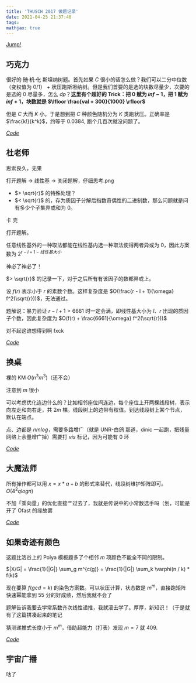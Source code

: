 ```yaml
---
title: 'THUSCH 2017 做题记录'
date: 2021-04-25 21:37:40
tags: 
mathjax: true
---
```


[Jump!](https://loj.ac/p?keyword=thuscH%202017)

## 巧克力

很好的 ~~随 机 化~~ 斯坦纳树题。首先如果 $C$ 很小的话怎么做？我们可以二分中位数（变权值为 $0$/$1$） + 状压跑斯坦纳树。但是我们首要的是选的块数尽量少，次要的是选的 $0$ 尽量多，怎么 $dp$？**这里有个超好的 Trick：把 $0$ 赋为 $inf - 1$，把 $1$ 赋为 $inf + 1$，块数就是 $\lfloor \frac{val + 300}{1000} \rfloor$**

但是 $C$ 大而 $K$ 小。于是想到把 $C$ 种颜色随机分为 $K$ 类跑状压。正确率是 $\frac{k!}{k^k}$，约等于 $0.0384$, 跑个几百次就没问题了。

[$Code$](https://loj.ac/s/991228)

## 杜老师

思索良久，无果

打开题解 -> 线性基 -> 关闭题解，仔细思考.png

- $> \sqrt{r}$ 的特殊处理？
- $< \sqrt{r}$ 的，存为质因子分解后指数奇偶性的二进制数，那么问题就是问有多少个子集异或和为 $0$。

卡 壳

打开题解。

任意线性基外的一种取法都能在线性基内选一种取法使得两者异或为 $0$，因此方案数为 $2^{r - l + 1 - 线性基大小}$

神必了神必了！

$> \sqrt{r}$ 的记录一下，对于之后所有有该因子的数都异或上。

设 $f(r)$ 表示小于 $r$ 的素数个数。这样复杂度是 $O(\frac{r - l + 1}{\omega} f^2(\sqrt{r}))$，无法通过。

题解说：暴力验证 $r - l + 1 > 6661$ 时一定会满，即线性基大小为 $l$、$r$ 出现的质因子个数，因此复杂度为 $O(f(r) + \frac{6661}{\omega} f^2(\sqrt{r}))$

对不起这谁想得到啊 fxck

[$Code$](https://loj.ac/s/1125498)

## 换桌

裸的 KM $O(n^3m^3)$（还不会）

注意到 $m$ 很小

可以考虑优化连边什么的？比如相邻座位间连边，每个座位上开两棵线段树，表示向左走和向右走，共 $2m$ 棵。线段树上的边带有权值。到达线段树上某个节点，默认在端点。

点、边都是 $nmlog$，需要多路增广（就是 UNR-白鸽 那道，dinic 一起跑，把残量网络上余量增广掉）需要打 $vis$ 标记，因为可能有 $0$ 环

[$Code$](https://loj.ac/s/1125594)

## 大魔法师

所有操作都可以用 $x = x * a + b$ 的形式来替代，线段树维护矩阵即可。$O(4^2 q logn)$

不加「乘向量」的优化直接艹过去了，我就是传说中的小常数选手吗（划，可能是开了 Ofast 的缘故罢

[$Code$](https://loj.ac/s/1125632)

## 如果奇迹有颜色

这题比洛谷上的 Polya 模板题多了个相邻 $m$ 项颜色不能全不同的限制。

$|X/G| = \frac{1}{|G|} \sum_g m^{c(g)} = \frac{1}{|G|} \sum_k \varphi(n / k) * f(k)$

现在要算 $f(gcd = k)$ 的染色方案数。可以状压计算，状态数是 $m^{m}$，直接跑矩阵快速幂能拿到 $55$ 分的好成绩，然后我就不会了

题解告诉我要去学常系数齐次线性递推，我就滚去学了。厚厚，新知识！（于是就有了这篇拼凑起来的笔记

猜测递推式长度小于 $m^{m}$，借助超能力（打表）发现 $m = 7$ 就 $409$.

[$Code$](https://loj.ac/s/1012066)

## 宇宙广播

咕了